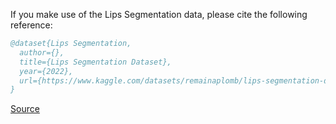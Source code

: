 If you make use of the Lips Segmentation data, please cite the following reference:

``` bibtex 
@dataset{Lips Segmentation,
  author={},
  title={Lips Segmentation Dataset},
  year={2022},
  url={https://www.kaggle.com/datasets/remainaplomb/lips-segmentation-dataset}
}
```

[Source](https://www.kaggle.com/datasets/remainaplomb/lips-segmentation-dataset)
